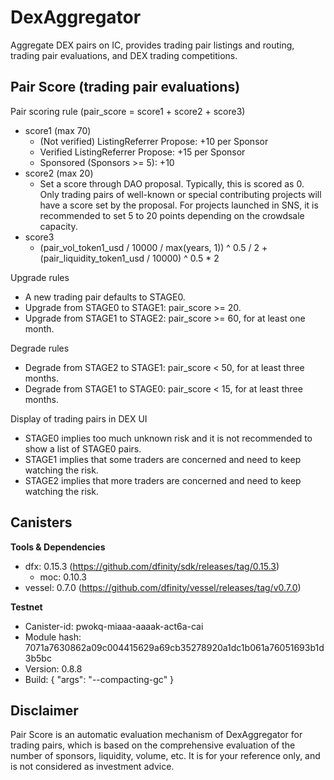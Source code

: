 # DexAggregator

Aggregate DEX pairs on IC, provides trading pair listings and routing, trading pair evaluations, and DEX trading competitions.

## Pair Score (trading pair evaluations)

Pair scoring rule (pair_score = score1 + score2 + score3)

- score1 (max 70)
    - (Not verified) ListingReferrer Propose: +10 per Sponsor
    - Verified ListingReferrer Propose: +15 per Sponsor
    - Sponsored (Sponsors >= 5): +10
- score2 (max 20)
    - Set a score through DAO proposal. Typically, this is scored as 0. Only trading pairs of well-known or special contributing projects will have a score set by the proposal. For projects launched in SNS, it is recommended to set 5 to 20 points depending on the crowdsale capacity.
- score3
    - (pair_vol_token1_usd / 10000 / max(years, 1)) ^ 0.5 / 2  +  (pair_liquidity_token1_usd / 10000) ^ 0.5 * 2

Upgrade rules

- A new trading pair defaults to STAGE0.
- Upgrade from STAGE0 to STAGE1: pair_score >= 20.
- Upgrade from STAGE1 to STAGE2: pair_score >= 60, for at least one month.

Degrade rules

- Degrade from STAGE2 to STAGE1: pair_score < 50, for at least three months.
- Degrade from STAGE1 to STAGE0: pair_score < 15, for at least three months.

Display of trading pairs in DEX UI

- STAGE0 implies too much unknown risk and it is not recommended to show a list of STAGE0 pairs.
- STAGE1 implies that some traders are concerned and need to keep watching the risk.
- STAGE2 implies that more traders are concerned and need to keep watching the risk.

## Canisters

**Tools & Dependencies**

- dfx: 0.15.3 (https://github.com/dfinity/sdk/releases/tag/0.15.3)
    - moc: 0.10.3 
- vessel: 0.7.0 (https://github.com/dfinity/vessel/releases/tag/v0.7.0)

**Testnet**

- Canister-id: pwokq-miaaa-aaaak-act6a-cai
- Module hash: 7071a7630862a09c004415629a69cb35278920a1dc1b061a76051693b1d3b5bc
- Version: 0.8.8
- Build: {
    "args": "--compacting-gc"
}

## Disclaimer

Pair Score is an automatic evaluation mechanism of DexAggregator for trading pairs, which is based on the comprehensive evaluation of the number of sponsors, liquidity, volume, etc. It is for your reference only, and is not considered as investment advice.